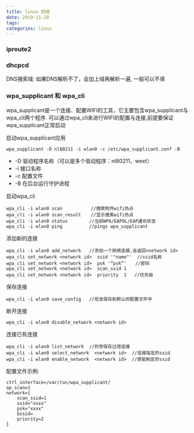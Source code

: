 ```yaml
---
title: linux 网络
date: 2019-11-28
tags:
categories: linux
---
```


### iproute2

### dhcpcd

DNS搜索域: 如果DNS解析不了，会加上域再解析一遍, 一般可以不填

### wpa_supplicant 和 wpa_cli

wpa_supplicant是一个连接、配置WIFI的工具，它主要包含wpa_supplicant与wpa_cli两个程序. 可以通过wpa_cli来进行WIFI的配置与连接,前提要保证wpa_supplicant正常启动

启动wpa_supplicant应用
~~~
wpa_supplicant -D nl80211 -i wlan0 -c /etc/wpa_supplicant.conf -B
~~~
* -D 驱动程序名称（可以是多个驱动程序：nl80211，wext）
* -i 接口名称
* -c 配置文件　
* -B 在后台运行守护进程

启动wpa_cli

~~~
wpa_cli -i wlan0 scan         　//搜索附件wifi热点
wpa_cli -i wlan0 scan_result 　 //显示搜索wifi热点
wpa_cli -i wlan0 status        //当前WPA/EAPOL/EAP通讯状态
wpa_cli -i wlan0 ping          //pings wpa_supplicant
~~~

添加新的连接

~~~
wpa_cli -i wlan0 add_network   //添加一个网络连接,会返回<network id> 
wpa_cli set_network <network id>  ssid '"name"'  //ssid名称 
wpa_cli set_network <network id>  psk '“psk”'　　//密码
wpa_cli set_network <network id>  scan_ssid 1   
wpa_cli set_network <network id>  priority  1   //优先级
~~~

保存连接
~~~
wpa_cli -i wlan0 save_config   //信息保存到默认的配置文件中
~~~

断开连接
~~~
wpa_cli -i wlan0 disable_network <network id> 
~~~

连接已有连接

~~~
wpa_cli -i wlan0 list_network  //列举保存过得连接
wpa_cli -i wlan0 select_network  <network id>  //连接指定的ssid 
wpa_cli -i wlan0 enable_network  <network id>  //使能制定的ssid 
~~~

配置文件示例:

~~~
ctrl_interface=/var/run/wpa_supplicant/
ap_scan=1
network={
    scan_ssid=1
    ssid="xxxx"
    psk="xxxx"
    bssid=
    priority=2
}
~~~